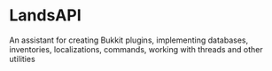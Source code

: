# LandsAPI
An assistant for creating Bukkit plugins, implementing databases, inventories, localizations, commands, working with threads and other utilities
